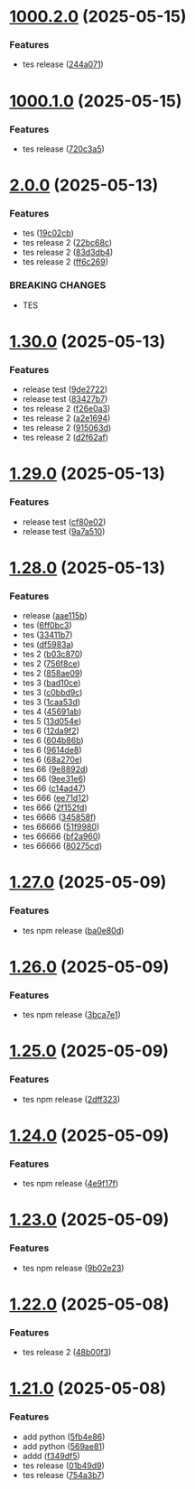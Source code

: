 # [1000.2.0](https://github.com/victorprimex/athira/compare/v1000.1.0...v1000.2.0) (2025-05-15)


### Features

* tes release ([244a071](https://github.com/victorprimex/athira/commit/244a07176e01d32e35c9059bea1c971b2a4f34d3))

# [1000.1.0](https://github.com/victorprimex/athira/compare/v1000.0.7...v1000.1.0) (2025-05-15)


### Features

* tes release ([720c3a5](https://github.com/victorprimex/athira/commit/720c3a5a0b44472faf5f4260bf5585efdde8b7cf))

# [2.0.0](https://github.com/ervan0707/thira/compare/v1.30.0...v2.0.0) (2025-05-13)


### Features

* tes ([19c02cb](https://github.com/ervan0707/thira/commit/19c02cb8de886feb89160fc59e8b79bb632b7324))
* tes release 2 ([22bc68c](https://github.com/ervan0707/thira/commit/22bc68cdce66f4ade6c9a30d94eb8627b0f62c5c))
* tes release 2 ([83d3db4](https://github.com/ervan0707/thira/commit/83d3db40a3fbd99e29b3a8853c8b861f10000292))
* tes release 2 ([ff6c269](https://github.com/ervan0707/thira/commit/ff6c2694194bd7894c715cca6b7d772a04147766))


### BREAKING CHANGES

* TES

# [1.30.0](https://github.com/ervan0707/thira/compare/v1.29.0...v1.30.0) (2025-05-13)


### Features

* release test ([9de2722](https://github.com/ervan0707/thira/commit/9de27222249fa6d3a5ff01212914791e4b7e71fc))
* release test ([83427b7](https://github.com/ervan0707/thira/commit/83427b70fd3a8bd24f3f08ab02feaf32afa28543))
* tes release 2 ([f26e0a3](https://github.com/ervan0707/thira/commit/f26e0a3f5d711124955e009200728fc192e075e8))
* tes release 2 ([a2e1694](https://github.com/ervan0707/thira/commit/a2e16941ed65c63d10602cb9fe0ef553360b4bf2))
* tes release 2 ([915063d](https://github.com/ervan0707/thira/commit/915063da0703d712d38c6993bb8ee3d179acf83d))
* tes release 2 ([d2f62af](https://github.com/ervan0707/thira/commit/d2f62af01115ffc2c06e33b7193b22f8d840e26a))

# [1.29.0](https://github.com/ervan0707/thira/compare/v1.28.0...v1.29.0) (2025-05-13)


### Features

* release test ([cf80e02](https://github.com/ervan0707/thira/commit/cf80e02ca7aac899e5e88f81431ec9dd3933a31e))
* release test ([9a7a510](https://github.com/ervan0707/thira/commit/9a7a510133a8db794b8b9746c1cad7dbd5b39c2a))

# [1.28.0](https://github.com/ervan0707/thira/compare/v1.27.0...v1.28.0) (2025-05-13)


### Features

* release ([aae115b](https://github.com/ervan0707/thira/commit/aae115b041522cfaecb5e2386cefe3a41108f302))
* tes ([6ff0bc3](https://github.com/ervan0707/thira/commit/6ff0bc32f88d5ce16eb35cfff3a2b65e8308ffbf))
* tes ([33411b7](https://github.com/ervan0707/thira/commit/33411b78e1b641e5931e5ecc51d4845eb5851eb2))
* tes ([df5983a](https://github.com/ervan0707/thira/commit/df5983a2debb959fd2a62f5ed0377f989342911d))
* tes 2 ([b03c870](https://github.com/ervan0707/thira/commit/b03c870f93e3fd8621ff683a6142c5a24d4a2322))
* tes 2 ([756f8ce](https://github.com/ervan0707/thira/commit/756f8cecaf2a12b771cfd5467105776f6f048653))
* tes 2 ([858ae09](https://github.com/ervan0707/thira/commit/858ae094f2d60a3948706f1dbf480fcb4dc3326b))
* tes 3 ([bad10ce](https://github.com/ervan0707/thira/commit/bad10ceccc9eaa0be544904faaeb949ad1fd3939))
* tes 3 ([c0bbd9c](https://github.com/ervan0707/thira/commit/c0bbd9c2959502b08500ee21fca3540627a4ba01))
* tes 3 ([1caa53d](https://github.com/ervan0707/thira/commit/1caa53dda5fb429ac9fce45cb6992174f6b82624))
* tes 4 ([45691ab](https://github.com/ervan0707/thira/commit/45691ab4f94dc4c5be22b868355ad8ac6fa5ff01))
* tes 5 ([13d054e](https://github.com/ervan0707/thira/commit/13d054ec142e91489179d59df36a94ef645e7b26))
* tes 6 ([12da9f2](https://github.com/ervan0707/thira/commit/12da9f265b8c68b58670e246f4ba8b15ea2125e4))
* tes 6 ([604b86b](https://github.com/ervan0707/thira/commit/604b86b9f343dbdb4fd9b666dc98607aeb6456b9))
* tes 6 ([9614de8](https://github.com/ervan0707/thira/commit/9614de88f1774c7cbda3cc0fe3fbfa6402ae71b1))
* tes 6 ([68a270e](https://github.com/ervan0707/thira/commit/68a270eb0a64efe17ad2aa1eb4fd651d8d987e27))
* tes 66 ([9e8892d](https://github.com/ervan0707/thira/commit/9e8892d51e25f99ab565143b489a74d81073e7be))
* tes 66 ([9ee31e6](https://github.com/ervan0707/thira/commit/9ee31e67c26933abc227df80db95192dd86d5cb1))
* tes 66 ([c14ad47](https://github.com/ervan0707/thira/commit/c14ad4794e3fdf3ece173c201a99bd1228b2e6bc))
* tes 666 ([ee71d12](https://github.com/ervan0707/thira/commit/ee71d128f32138ec3c98dbcd356de5c2dfa59228))
* tes 666 ([2f152fd](https://github.com/ervan0707/thira/commit/2f152fd513cfd581d36b2cc533dc610c032545f6))
* tes 6666 ([345858f](https://github.com/ervan0707/thira/commit/345858fe53da957103c41461124521cbbf878324))
* tes 66666 ([51f9980](https://github.com/ervan0707/thira/commit/51f99801d7ee16b24601044f5b280dddf2be25b7))
* tes 66666 ([bf2a960](https://github.com/ervan0707/thira/commit/bf2a96066a9e65e033ca1335eabca032367186f2))
* tes 66666 ([80275cd](https://github.com/ervan0707/thira/commit/80275cd9181fa7746273df48abb98933442aa4ee))

# [1.27.0](https://github.com/ervan0707/thira/compare/v1.26.0...v1.27.0) (2025-05-09)


### Features

* tes npm release ([ba0e80d](https://github.com/ervan0707/thira/commit/ba0e80daeef3a578172a56ead57f972110964fe4))

# [1.26.0](https://github.com/ervan0707/thira/compare/v1.25.0...v1.26.0) (2025-05-09)


### Features

* tes npm release ([3bca7e1](https://github.com/ervan0707/thira/commit/3bca7e160724a519c30ef9482e08220e53c81fb9))

# [1.25.0](https://github.com/ervan0707/thira/compare/v1.24.0...v1.25.0) (2025-05-09)


### Features

* tes npm release ([2dff323](https://github.com/ervan0707/thira/commit/2dff323be313479b8fb1799dc14b66a2b284a5a0))

# [1.24.0](https://github.com/ervan0707/thira/compare/v1.23.0...v1.24.0) (2025-05-09)


### Features

* tes npm release ([4e9f17f](https://github.com/ervan0707/thira/commit/4e9f17fcd9c2d0a7a6bb5a33444d0f61914e633e))

# [1.23.0](https://github.com/ervan0707/thira/compare/v1.22.0...v1.23.0) (2025-05-09)


### Features

* tes npm release ([9b02e23](https://github.com/ervan0707/thira/commit/9b02e23fc6a7cc4fdf6f2131cba0552e4b9b224d))

# [1.22.0](https://github.com/ervan0707/thira/compare/v1.21.0...v1.22.0) (2025-05-08)


### Features

* tes release 2 ([48b00f3](https://github.com/ervan0707/thira/commit/48b00f367c326b1d817f4676cb285f89a6926a11))

# [1.21.0](https://github.com/ervan0707/thira/compare/v1.20.0...v1.21.0) (2025-05-08)


### Features

* add python ([5fb4e86](https://github.com/ervan0707/thira/commit/5fb4e868c98a748688e4337d6bc1ba5920c2c9cb))
* add python ([569ae81](https://github.com/ervan0707/thira/commit/569ae81a0beff34c9e6e013c9398e9d08bbf12ee))
* addd ([f349df5](https://github.com/ervan0707/thira/commit/f349df5483e405bda218d261b82481c2502f5582))
* tes release ([01b49d9](https://github.com/ervan0707/thira/commit/01b49d9af7aa53b8aff08e9f2bb3f97a182fedc4))
* tes release ([754a3b7](https://github.com/ervan0707/thira/commit/754a3b70fa0242412c8e03ae0e82c070df05c2d1))
